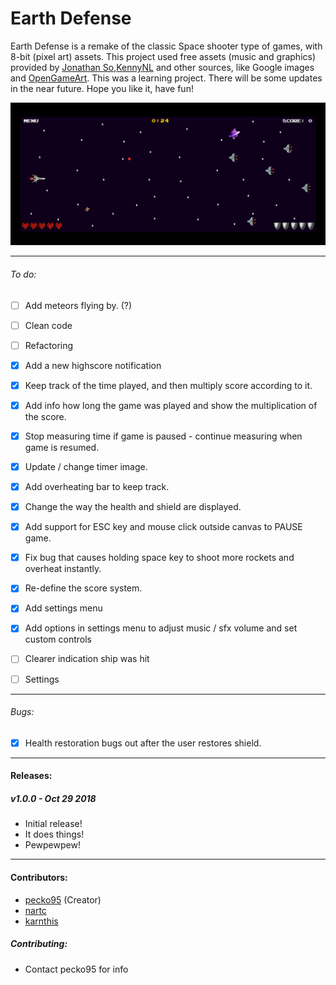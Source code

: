 # Earth Defense

Earth Defense is a remake of the classic Space shooter type of games, with 8-bit (pixel art) assets. This project used free assets (music and graphics) provided by [Jonathan So](https://jonathan-so.itch.io/),[KennyNL](https://kenney.nl/) and other sources, like Google images and [OpenGameArt](https://opengameart.org). This was a learning project. There will be some updates in the near future. Hope you like it, have fun!

<img src="./assets/images/screenshot.png">

------------------------------------------------
###### To do:
* [ ] Add meteors flying by. (?)
* [ ] Clean code
* [ ] Refactoring
* [x] Add a new highscore notification
* [x] Keep track of the time played, and then multiply score according to it.
* [x] Add info how long the game was played and show the multiplication of the score.
* [x] Stop measuring time if game is paused - continue measuring when game is resumed.
* [x] Update / change timer image.
* [x] Add overheating bar to keep track.
* [x] Change the way the health and shield are displayed. 
* [x] Add support for ESC key and mouse click outside canvas to PAUSE game.
* [x] Fix bug that causes holding space key to shoot more rockets and overheat instantly.
* [x] Re-define the score system.
* [x] Add settings menu
* [x] Add options in settings menu to adjust music / sfx volume and set custom controls

* [ ] Clearer indication ship was hit
* [ ] Settings
-------------------
###### Bugs:
* [x]  Health restoration bugs out after the user restores shield.
----------
#### Releases:
##### v1.0.0 - Oct 29 2018
* Initial release!
* It does things!
* Pewpewpew!
----------
#### Contributors:
* [pecko95](https://github.com/pecko95) (Creator)
* [nartc](https://github.com/nartc)
* [karnthis](https://github.com/karnthis)

##### Contributing:
* Contact pecko95 for info
